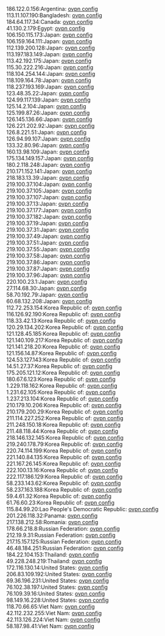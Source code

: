 186.122.0.156:Argentina: [ovpn config](vpn/186_122_0_156.ovpn)  
113.11.107.190:Bangladesh: [ovpn config](vpn/113_11_107_190.ovpn)  
184.64.117.34:Canada: [ovpn config](vpn/184_64_117_34.ovpn)  
41.130.2.179:Egypt: [ovpn config](vpn/41_130_2_179.ovpn)  
106.150.115.173:Japan: [ovpn config](vpn/106_150_115_173.ovpn)  
106.159.164.111:Japan: [ovpn config](vpn/106_159_164_111.ovpn)  
112.139.200.128:Japan: [ovpn config](vpn/112_139_200_128.ovpn)  
113.197.183.149:Japan: [ovpn config](vpn/113_197_183_149.ovpn)  
113.42.192.175:Japan: [ovpn config](vpn/113_42_192_175.ovpn)  
115.30.222.216:Japan: [ovpn config](vpn/115_30_222_216.ovpn)  
118.104.254.144:Japan: [ovpn config](vpn/118_104_254_144.ovpn)  
118.109.164.78:Japan: [ovpn config](vpn/118_109_164_78.ovpn)  
118.237.193.169:Japan: [ovpn config](vpn/118_237_193_169.ovpn)  
123.48.35.22:Japan: [ovpn config](vpn/123_48_35_22.ovpn)  
124.99.117.139:Japan: [ovpn config](vpn/124_99_117_139.ovpn)  
125.14.2.104:Japan: [ovpn config](vpn/125_14_2_104.ovpn)  
125.199.87.26:Japan: [ovpn config](vpn/125_199_87_26.ovpn)  
126.145.136.66:Japan: [ovpn config](vpn/126_145_136_66.ovpn)  
126.221.202.92:Japan: [ovpn config](vpn/126_221_202_92.ovpn)  
126.8.221.51:Japan: [ovpn config](vpn/126_8_221_51.ovpn)  
126.94.99.107:Japan: [ovpn config](vpn/126_94_99_107.ovpn)  
133.32.80.96:Japan: [ovpn config](vpn/133_32_80_96.ovpn)  
160.13.98.109:Japan: [ovpn config](vpn/160_13_98_109.ovpn)  
175.134.149.157:Japan: [ovpn config](vpn/175_134_149_157.ovpn)  
180.2.118.248:Japan: [ovpn config](vpn/180_2_118_248.ovpn)  
210.171.152.141:Japan: [ovpn config](vpn/210_171_152_141.ovpn)  
218.183.13.39:Japan: [ovpn config](vpn/218_183_13_39.ovpn)  
219.100.37.104:Japan: [ovpn config](vpn/219_100_37_104.ovpn)  
219.100.37.105:Japan: [ovpn config](vpn/219_100_37_105.ovpn)  
219.100.37.107:Japan: [ovpn config](vpn/219_100_37_107.ovpn)  
219.100.37.13:Japan: [ovpn config](vpn/219_100_37_13.ovpn)  
219.100.37.177:Japan: [ovpn config](vpn/219_100_37_177.ovpn)  
219.100.37.182:Japan: [ovpn config](vpn/219_100_37_182.ovpn)  
219.100.37.19:Japan: [ovpn config](vpn/219_100_37_19.ovpn)  
219.100.37.31:Japan: [ovpn config](vpn/219_100_37_31.ovpn)  
219.100.37.49:Japan: [ovpn config](vpn/219_100_37_49.ovpn)  
219.100.37.51:Japan: [ovpn config](vpn/219_100_37_51.ovpn)  
219.100.37.55:Japan: [ovpn config](vpn/219_100_37_55.ovpn)  
219.100.37.58:Japan: [ovpn config](vpn/219_100_37_58.ovpn)  
219.100.37.86:Japan: [ovpn config](vpn/219_100_37_86.ovpn)  
219.100.37.87:Japan: [ovpn config](vpn/219_100_37_87.ovpn)  
219.100.37.96:Japan: [ovpn config](vpn/219_100_37_96.ovpn)  
220.100.23.1:Japan: [ovpn config](vpn/220_100_23_1.ovpn)  
27.114.68.30:Japan: [ovpn config](vpn/27_114_68_30.ovpn)  
58.70.192.79:Japan: [ovpn config](vpn/58_70_192_79.ovpn)  
60.68.132.208:Japan: [ovpn config](vpn/60_68_132_208.ovpn)  
112.72.253.154:Korea Republic of: [ovpn config](vpn/112_72_253_154.ovpn)  
116.126.92.190:Korea Republic of: [ovpn config](vpn/116_126_92_190.ovpn)  
118.33.42.13:Korea Republic of: [ovpn config](vpn/118_33_42_13.ovpn)  
120.29.134.202:Korea Republic of: [ovpn config](vpn/120_29_134_202.ovpn)  
121.128.45.185:Korea Republic of: [ovpn config](vpn/121_128_45_185.ovpn)  
121.140.109.217:Korea Republic of: [ovpn config](vpn/121_140_109_217.ovpn)  
121.141.218.20:Korea Republic of: [ovpn config](vpn/121_141_218_20.ovpn)  
121.156.14.87:Korea Republic of: [ovpn config](vpn/121_156_14_87.ovpn)  
124.53.127.143:Korea Republic of: [ovpn config](vpn/124_53_127_143.ovpn)  
14.51.27.37:Korea Republic of: [ovpn config](vpn/14_51_27_37.ovpn)  
175.205.121.12:Korea Republic of: [ovpn config](vpn/175_205_121_12.ovpn)  
180.67.6.123:Korea Republic of: [ovpn config](vpn/180_67_6_123.ovpn)  
1.229.118.162:Korea Republic of: [ovpn config](vpn/1_229_118_162.ovpn)  
1.231.62.105:Korea Republic of: [ovpn config](vpn/1_231_62_105.ovpn)  
1.237.213.104:Korea Republic of: [ovpn config](vpn/1_237_213_104.ovpn)  
210.179.10.206:Korea Republic of: [ovpn config](vpn/210_179_10_206.ovpn)  
210.179.200.29:Korea Republic of: [ovpn config](vpn/210_179_200_29.ovpn)  
211.114.227.252:Korea Republic of: [ovpn config](vpn/211_114_227_252.ovpn)  
211.248.150.18:Korea Republic of: [ovpn config](vpn/211_248_150_18.ovpn)  
211.48.118.44:Korea Republic of: [ovpn config](vpn/211_48_118_44.ovpn)  
218.146.132.145:Korea Republic of: [ovpn config](vpn/218_146_132_145.ovpn)  
219.240.178.79:Korea Republic of: [ovpn config](vpn/219_240_178_79.ovpn)  
220.74.114.199:Korea Republic of: [ovpn config](vpn/220_74_114_199.ovpn)  
221.140.84.135:Korea Republic of: [ovpn config](vpn/221_140_84_135.ovpn)  
221.167.26.145:Korea Republic of: [ovpn config](vpn/221_167_26_145.ovpn)  
222.100.13.16:Korea Republic of: [ovpn config](vpn/222_100_13_16.ovpn)  
222.117.186.129:Korea Republic of: [ovpn config](vpn/222_117_186_129.ovpn)  
58.233.143.62:Korea Republic of: [ovpn config](vpn/58_233_143_62.ovpn)  
58.237.163.188:Korea Republic of: [ovpn config](vpn/58_237_163_188.ovpn)  
59.4.61.32:Korea Republic of: [ovpn config](vpn/59_4_61_32.ovpn)  
61.76.60.23:Korea Republic of: [ovpn config](vpn/61_76_60_23.ovpn)  
115.84.99.20:Lao People's Democratic Republic: [ovpn config](vpn/115_84_99_20.ovpn)  
201.226.118.32:Panama: [ovpn config](vpn/201_226_118_32.ovpn)  
217.138.212.58:Romania: [ovpn config](vpn/217_138_212_58.ovpn)  
178.66.218.8:Russian Federation: [ovpn config](vpn/178_66_218_8.ovpn)  
212.19.9.31:Russian Federation: [ovpn config](vpn/212_19_9_31.ovpn)  
217.15.157.125:Russian Federation: [ovpn config](vpn/217_15_157_125.ovpn)  
46.48.184.251:Russian Federation: [ovpn config](vpn/46_48_184_251.ovpn)  
184.22.104.153:Thailand: [ovpn config](vpn/184_22_104_153.ovpn)  
49.228.248.219:Thailand: [ovpn config](vpn/49_228_248_219.ovpn)  
172.116.130.14:United States: [ovpn config](vpn/172_116_130_14.ovpn)  
206.83.109.192:United States: [ovpn config](vpn/206_83_109_192.ovpn)  
69.36.196.231:United States: [ovpn config](vpn/69_36_196_231.ovpn)  
76.102.38.197:United States: [ovpn config](vpn/76_102_38_197.ovpn)  
76.109.39.16:United States: [ovpn config](vpn/76_109_39_16.ovpn)  
98.149.16.228:United States: [ovpn config](vpn/98_149_16_228.ovpn)  
118.70.66.65:Viet Nam: [ovpn config](vpn/118_70_66_65.ovpn)  
42.112.232.255:Viet Nam: [ovpn config](vpn/42_112_232_255.ovpn)  
42.113.126.224:Viet Nam: [ovpn config](vpn/42_113_126_224.ovpn)  
58.187.98.41:Viet Nam: [ovpn config](vpn/58_187_98_41.ovpn)  
